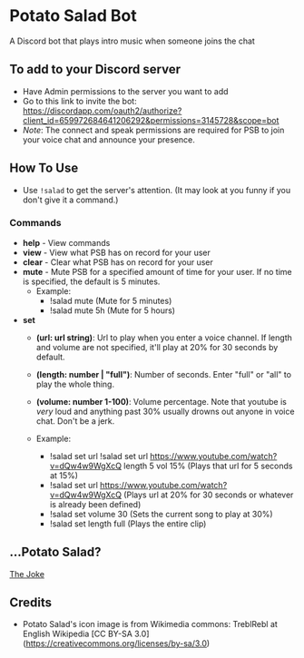 # Potato Salad Bot
A Discord bot that plays intro music when someone joins the chat

## To add to your Discord server
- Have Admin permissions to the server you want to add
- Go to this link to invite the bot: https://discordapp.com/oauth2/authorize?client_id=659972684641206292&permissions=3145728&scope=bot
- _Note_: The connect and speak permissions are required for PSB to join your voice chat and announce your presence.

## How To Use
- Use ```!salad``` to get the server's attention. (It may look at you funny if you don't give it a command.)

### Commands
- **help** - View commands
- **view** - View what PSB has on record for your user
- **clear** - Clear what PSB has on record for your user
- **mute** - Mute PSB for a specified amount of time for your user. If no time is specified, the default is 5 minutes.
    - Example:
        - !salad mute (Mute for 5 minutes)
        - !salad mute 5h (Mute for 5 hours)
- **set**
    - **(url: url string)**: Url to play when you enter a voice channel. If length and volume are not specified, it'll play at 20% for 30 seconds by default.
    - **(length: number | "full")**: Number of seconds. Enter "full" or "all" to play the whole thing.
    - **(volume: number 1-100)**: Volume percentage. Note that youtube is _very_ loud and anything past 30% usually drowns out anyone in voice chat. Don't be a jerk.
    
    - Example:
        - !salad set url !salad set url https://www.youtube.com/watch?v=dQw4w9WgXcQ length 5 vol 15% (Plays that url for 5 seconds at 15%)
        - !salad set url https://www.youtube.com/watch?v=dQw4w9WgXcQ (Plays url at 20% for 30 seconds or whatever is already been defined)
        - !salad set volume 30 (Sets the current song to play at 30%)
        - !salad set length full (Plays the entire clip)

## ...Potato Salad?
[The Joke](https://www.reddit.com/r/potatosalad/)

## Credits
- Potato Salad's icon image is from Wikimedia commons: TreblRebl at English Wikipedia [CC BY-SA 3.0] (https://creativecommons.org/licenses/by-sa/3.0)
